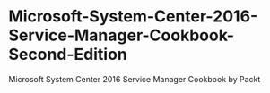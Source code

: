 # Microsoft-System-Center-2016-Service-Manager-Cookbook-Second-Edition
 Microsoft System Center 2016 Service Manager Cookbook by Packt
